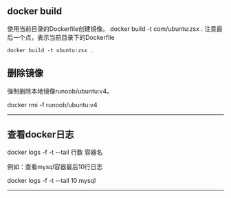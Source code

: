 ## docker build

使用当前目录的Dockerfile创建镜像。
docker build -t com/ubuntu:zsx .
注意最后一个点，表示当前目录下的Dockerfile

	docker build -t ubuntu:zsx .

## 删除镜像

强制删除本地镜像runoob/ubuntu:v4。

docker rmi -f runoob/ubuntu:v4

---

## 查看docker日志


docker logs -f -t --tail 行数 容器名

例如：查看mysql容器最后10行日志

docker logs -f -t --tail 10 mysql





















---